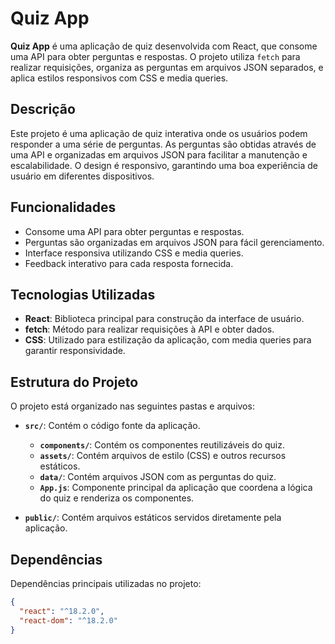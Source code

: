 # Quiz App

**Quiz App** é uma aplicação de quiz desenvolvida com React, que consome uma API para obter perguntas e respostas. O projeto utiliza `fetch` para realizar requisições, organiza as perguntas em arquivos JSON separados, e aplica estilos responsivos com CSS e media queries.

## Descrição

Este projeto é uma aplicação de quiz interativa onde os usuários podem responder a uma série de perguntas. As perguntas são obtidas através de uma API e organizadas em arquivos JSON para facilitar a manutenção e escalabilidade. O design é responsivo, garantindo uma boa experiência de usuário em diferentes dispositivos.

## Funcionalidades

- Consome uma API para obter perguntas e respostas.
- Perguntas são organizadas em arquivos JSON para fácil gerenciamento.
- Interface responsiva utilizando CSS e media queries.
- Feedback interativo para cada resposta fornecida.

## Tecnologias Utilizadas

- **React**: Biblioteca principal para construção da interface de usuário.
- **fetch**: Método para realizar requisições à API e obter dados.
- **CSS**: Utilizado para estilização da aplicação, com media queries para garantir responsividade.

## Estrutura do Projeto

O projeto está organizado nas seguintes pastas e arquivos:

- **`src/`**: Contém o código fonte da aplicação.
  - **`components/`**: Contém os componentes reutilizáveis do quiz.
  - **`assets/`**: Contém arquivos de estilo (CSS) e outros recursos estáticos.
  - **`data/`**: Contém arquivos JSON com as perguntas do quiz.
  - **`App.js`**: Componente principal da aplicação que coordena a lógica do quiz e renderiza os componentes.

- **`public/`**: Contém arquivos estáticos servidos diretamente pela aplicação.

## Dependências

Dependências principais utilizadas no projeto:

```json
{
  "react": "^18.2.0",
  "react-dom": "^18.2.0"
}
